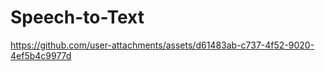 # Speech-to-Text


https://github.com/user-attachments/assets/d61483ab-c737-4f52-9020-4ef5b4c9977d

